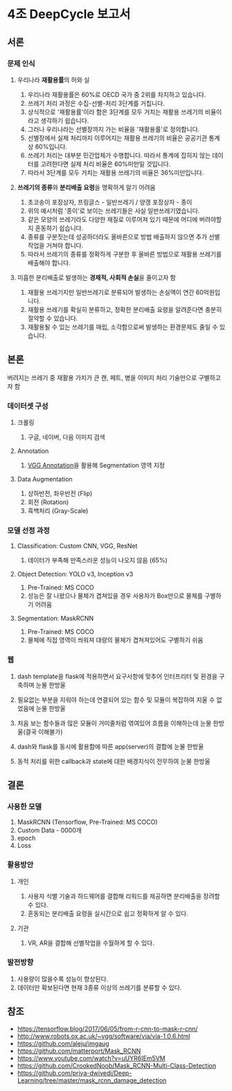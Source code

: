 # 4조 DeepCycle 보고서

## 서론

### 문제 인식

1. 우리나라 **재활용률**의 허와 실
    1. 우리나라 재활용률은 60%로 OECD 국가 중 2위를 차지하고 있습니다.
    1. 쓰레기 처리 과정은 수집-선별-처리 3단계를 거칩니다.
    1. 상식적으로 '재활용률'이라 함은 3단계를 모두 거치는 재활용 쓰레기의 비율이라고 생각하기 쉽습니다.
    1. 그러나 우리나라는 선별장까지 가는 비율을 '재활용률'로 정의합니다.
    1. 선별장에서 실제 처리까지 이루어지는 재활용 쓰레기의 비율은 공공기관 통계상 60%입니다.
    1. 쓰레기 처리는 대부분 민간업체가 수행합니다. 따라서 통계에 잡히지 않는 데이터를 고려한다면 실제 처리 비율은 60%미만일 것입니다.
    1. 따라서 3단계를 모두 거치는 재활용 쓰레기의 비율은 36%미만입니다.

1. **쓰레기의 종류**와 **분리배출 요령**을 명확하게 알기 어려움
    1. 초코송이 포장상자, 프링글스 - 일반쓰레기 / 양갱 포장상자 - 종이
    1. 위의 예시처럼 '종이'로 보이는 쓰레기들은 사실 일반쓰레기였습니다.
    1. 같은 모양의 쓰레기라도 다양한 재질로 이루어져 있기 때문에 어디에 버려야할 지 혼동하기 쉽습니다.
    1. 종류를 구분짓는데 성공하더라도 올바른으로 방법 배출하지 않으면 추가 선별작업을 거쳐야 합니다.
    1. 따라서 쓰레기의 종류를 정확하게 구분한 후 올바른 방법으로 재활용 쓰레기를 배출해야 합니다.

1. 미흡한 분리배출로 발생하는 **경제적, 사회적 손실**을 줄이고자 함
    1. 재활용 쓰레기지만 일반쓰레기로 분류되어 발생하는 손실액이 연간 60억원입니다.
    1. 재활용 쓰레기를 확실히 분류하고, 정확한 분리배출 요령을 알려준다면 충분히 절약할 수 있습니다.
    1. 재활용될 수 있는 쓰레기를 매립, 소각함으로써 발생하는 환경문제도 줄일 수 있습니다.

## 본론

버려지는 쓰레기 중 재활용 가치가 큰 캔, 페트, 병을 이미지 처리 기술만으로 구별하고자 함

### 데이터셋 구성

1. 크롤링
    1. 구글, 네이버, 다음 이미지 검색

1. Annotation
    1. [VGG Annotation](http://www.robots.ox.ac.uk/~vgg/software/via/via-1.0.6.html)을 활용해 Segmentation 영역 지정

1. Data Augmentation
    1. 상하반전, 좌우반전 (Flip)
    1. 회전 (Rotation)
    1. 흑백처리 (Gray-Scale)

### 모델 선정 과정

1. Classification: Custom CNN, VGG, ResNet
    1. 데이터가 부족해 만족스러운 성능이 나오지 않음 (65%)

1.  Object Detection: YOLO v3, Inception v3
    1. Pre-Trained: MS COCO
    1. 성능은 잘 나왔으나 물체가 겹쳐있을 경우 사용자가 Box만으로 물체를 구별하기 어려움

1. Segmentation: MaskRCNN
    1. Pre-Trained: MS COCO
    1. 물체에 직접 영역이 씌워져 대량의 물체가 겹쳐져있어도 구별하기 쉬움

### 웹

1. dash template을 flask에 적용하면서 요구사항에 맞추어 인터프리터 및 환경을 구축하며 눈물 한방울

1. 필요없는 부분을 지워야 하는데 연결되어 있는 함수 및 모듈이 복잡하여 지울 수 없었음에 눈물 한방울

1. 처음 보는 함수들과 많은 모듈이 거미줄처럼 엮여있어 흐름을 이해하는데 눈물 한방울(결국 이해불가)

1. dash와 flask를 동시에 활용함에 따른 app(server)의 결합에 눈물 한방울

1. 동적 처리를 위한 callback과 state에 대한 배경지식이 전무하여 눈물 한방울

## 결론

### 사용한 모델

1. MaskRCNN (Tensorflow, Pre-Trained: MS COCO)
1. Custom Data - 0000개
1. epoch
1. Loss

### 활용방안

1. 개인
    1. 사용자 식별 기술과 하드웨어를 결합해 리워드를 제공하면 분리배출을 장려할 수 있다.
    1. 혼동되는 분리배출 요령을 실시간으로 쉽고 정확하게 알 수 있다.

1. 기관
    1. VR, AR을 결합해 선별작업을 수월하게 할 수 있다.

### 발전방향

1. 사용량이 많을수록 성능이 향상된다.
1. 데이터만 확보된다면 현재 3종류 이상의 쓰레기를 분류할 수 있다.

## 참조

- <https://tensorflow.blog/2017/06/05/from-r-cnn-to-mask-r-cnn/>
- <http://www.robots.ox.ac.uk/~vgg/software/via/via-1.0.6.html>
- <https://github.com/aleju/imgaug>
- <https://github.com/matterport/Mask_RCNN>
- <https://www.youtube.com/watch?v=uUYR6IEm5VM>
- <https://github.com/CrookedNoob/Mask_RCNN-Multi-Class-Detection>
- <https://github.com/priya-dwivedi/Deep-Learning/tree/master/mask_rcnn_damage_detection>

